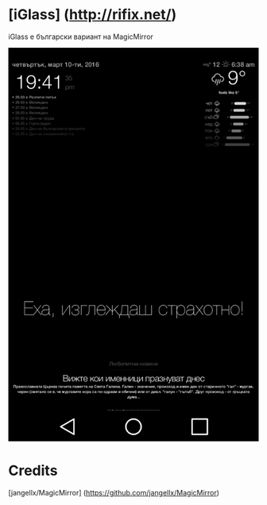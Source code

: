 # [iGlass] (http://rifix.net/)

iGlass е български вариант на MagicMirror

![iGlass](https://raw.githubusercontent.com/brainsucked/MagicMirror/master/screenshot.jpg)

# Credits
[jangellx/MagicMirror] (https://github.com/jangellx/MagicMirror)
